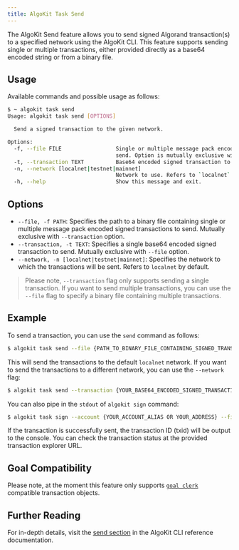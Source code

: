 ```yaml
---
title: AlgoKit Task Send
---
```


The AlgoKit Send feature allows you to send signed Algorand transaction(s) to a specified network using the AlgoKit CLI. This feature supports sending single or multiple transactions, either provided directly as a base64 encoded string or from a binary file.

## Usage

Available commands and possible usage as follows:

```bash
$ ~ algokit task send
Usage: algokit task send [OPTIONS]

  Send a signed transaction to the given network.

Options:
  -f, --file FILE                 Single or multiple message pack encoded signed transactions from binary file to
                                  send. Option is mutually exclusive with transaction.
  -t, --transaction TEXT          Base64 encoded signed transaction to send. Option is mutually exclusive with file.
  -n, --network [localnet|testnet|mainnet]
                                  Network to use. Refers to `localnet` by default.
  -h, --help                      Show this message and exit.
```

## Options

- `--file, -f PATH`: Specifies the path to a binary file containing single or multiple message pack encoded signed transactions to send. Mutually exclusive with `--transaction` option.
- `--transaction, -t TEXT`: Specifies a single base64 encoded signed transaction to send. Mutually exclusive with `--file` option.
- `--network, -n [localnet|testnet|mainnet]`: Specifies the network to which the transactions will be sent. Refers to `localnet` by default.

> Please note, `--transaction` flag only supports sending a single transaction. If you want to send multiple transactions, you can use the `--file` flag to specify a binary file containing multiple transactions.

## Example

To send a transaction, you can use the `send` command as follows:

```bash
$ algokit task send --file {PATH_TO_BINARY_FILE_CONTAINING_SIGNED_TRANSACTIONS}
```

This will send the transactions to the default `localnet` network. If you want to send the transactions to a different network, you can use the `--network` flag:

```bash
$ algokit task send --transaction {YOUR_BASE64_ENCODED_SIGNED_TRANSACTION} --network testnet
```

You can also pipe in the `stdout` of `algokit sign` command:

```bash
$ algokit task sign --account {YOUR_ACCOUNT_ALIAS OR YOUR_ADDRESS} --file {PATH_TO_BINARY_FILE_CONTAINING_TRANSACTIONS} --force | algokit task send --network {network_name}
```

If the transaction is successfully sent, the transaction ID (txid) will be output to the console. You can check the transaction status at the provided transaction explorer URL.

## Goal Compatibility

Please note, at the moment this feature only supports [`goal clerk`](https://developer.algorand.org/docs/clis/goal/clerk/clerk/) compatible transaction objects.

## Further Reading

For in-depth details, visit the [send section](/reference/algokit-cli/reference#send) in the AlgoKit CLI reference documentation.